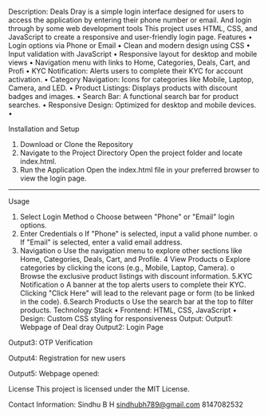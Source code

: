 Description: Deals Dray is a simple login interface designed for users to access the application by entering their phone number or email. And login through by some web development tools This project uses HTML, CSS, and JavaScript to create a responsive and user-friendly login page.
Features
•	Login options via Phone or Email
•	Clean and modern design using CSS
•	Input validation with JavaScript
•	Responsive layout for desktop and mobile views
•	Navigation menu with links to Home, Categories, Deals, Cart, and Profi
•	KYC Notification: Alerts users to complete their KYC for account activation.
•	Category Navigation: Icons for categories like Mobile, Laptop, Camera, and LED.
•	Product Listings: Displays products with discount badges and images.
•	Search Bar: A functional search bar for product searches.
•	Responsive Design: Optimized for desktop and mobile devices.
•	


Installation and Setup
1.	Download or Clone the Repository
2.	Navigate to the Project Directory
Open the project folder and locate index.html.
3.	Run the Application
Open the index.html file in your preferred browser to view the login page.
________________________________________
Usage
1.	Select Login Method
o	Choose between "Phone" or "Email" login options.
2.	Enter Credentials
o	If "Phone" is selected, input a valid phone number.
o	If "Email" is selected, enter a valid email address.
3.	Navigation
o	Use the navigation menu to explore other sections like Home, Categories, Deals, Cart, and Profile.
4      View Products
o	Explore categories by clicking the icons (e.g., Mobile, Laptop, Camera).
o	Browse the exclusive product listings with discount information.
      5.KYC Notification
o	A banner at the top alerts users to complete their KYC. Clicking "Click Here" will lead to the relevant page or form (to be linked in the code).
6.Search Products
o	Use the search bar at the top to filter products.
Technology Stack
•	Frontend: HTML, CSS, JavaScript
•	Design: Custom CSS styling for responsiveness
Output: 
Output1: Webpage of Deal dray 
Output2: Login Page

                                  
                            
Output3: OTP Verification
                            

Output4: Registration for new users                              
 
Output5: Webpage opened:
 

 



License
This project is licensed under the MIT License.

Contact Information:
Sindhu B H
sindhubh789@gmail.com
8147082532
